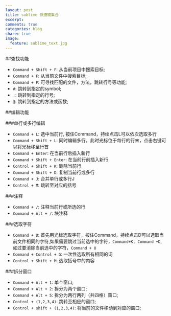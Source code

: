```yaml
---
layout: post
title: sublime 快捷键集合
excerpt:
comments: true
categories: blog
share: true
image:
  feature: sublime_text.jpg
---
```


<!-- <figure>
    <img src="/images/sublime1.jpeg">
    <figcaption>sublime text 被称作最性感的编辑器!</figcaption>
</figure> -->

##查找功能

* `Command + Shift + F`: 从当前项目中搜索目标;
* `Command + F`: 从当前文件中搜索目标;
* `Command + P`: 可寻找匹配的文件，方法，跳转行号等功能;
* `#`: 跳转到指定的symbol;
* `:`: 跳转到指定的行号;
* `@`: 跳转到指定的方法或函数;


##编辑功能

###单行或多行编辑

* `Command + L`: 选中当前行, 按住Command，持续点击L可以依次选取多行
* `Command + Shift + L`: 同时编辑多行，此时光标位于每行的行末，点击右键可以将光标移至行首
* `Command + Enter`: 在当前行后插入新行
* `Command + Shift + Enter`: 在当前行前插入新行
* `Control + Shift + K`: 删除当前行
* `Command + Shift + D`: 复制当前行或多行
* `Command + J`: 合并单行或多行J
* `Control + M`: 跳转至对应的括号

###注释

* `Command + /`: 注释当前行或所选的行
* `Command + Alt + /`: 块注释

###选取字符

* `Command + D`: 首先用光标选取字符，按住Command，持续点击D可以选取当前文件相同的字符,如果需要跳过当前选中的字符，`Command+K, Command +D`,如过要消除当前选中的字符，`Command + U`
* `Command + Control + G`: 一次性选取所有相同的词
* `Control + Shift + M`: 选取括号中的内容


###拆分窗口

* `Command + Alt + 1`: 单个窗口;
* `Command + Alt + 2`: 拆分为两个窗口;
* `Command + Alt + 5`: 拆分为两行两列（共四格）窗口;
* `Control + (1,2,3,4)`: 跳转至相应的窗口;
* `Control + shift + (1,2,3,4)`: 将当前的文件移动到对应的窗口;